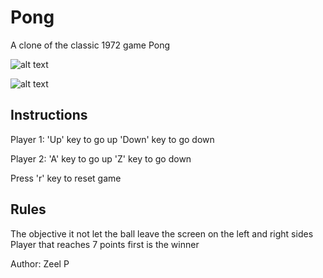 # Pong
A clone of the classic 1972 game Pong

![alt text](https://github.com/zeelp741/Game-Collection/blob/pong_game_image.png?raw=true)

![alt text](https://github.com/[username]/[reponame]/blob/images/pong_game_image.png?raw=true)
## Instructions
Player 1: 'Up' key to go up
          'Down' key to go down
          
Player 2: 'A' key to go up
          'Z' key to go down
          
Press 'r' key to reset game 
          
## Rules
The objective it not let the ball leave the screen on the left and right sides
Player that reaches 7 points first is the winner
          
Author: Zeel P 

